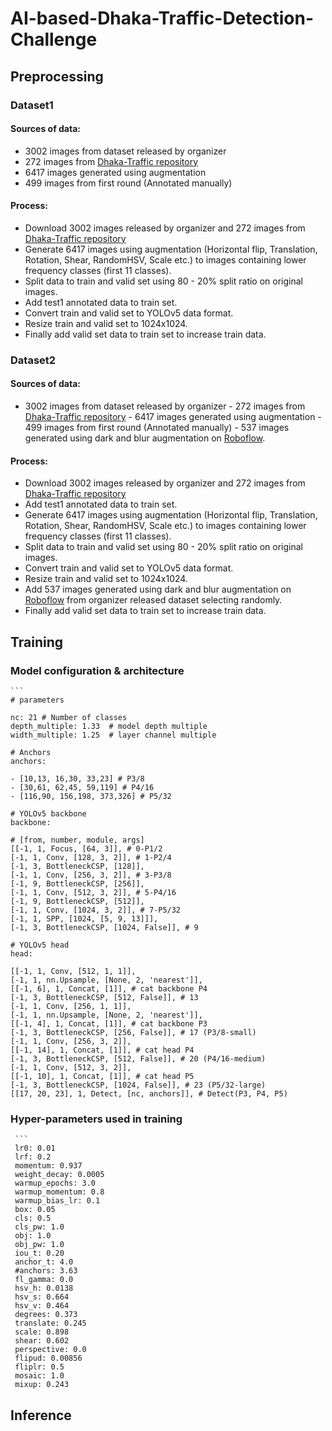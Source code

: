 # AI-based-Dhaka-Traffic-Detection-Challenge

## Preprocessing
### Dataset1
#### Sources of data:
   - 3002 images from dataset released by organizer
   - 272 images from [Dhaka-Traffic repository](https://github.com/Morshed-Alam/Dhaka-Traffic.git)
   - 6417 images generated using augmentation
   - 499 images from first round (Annotated manually)
#### Process:
- Download 3002 images released by organizer and 272 images from  [Dhaka-Traffic repository](https://github.com/Morshed-Alam/Dhaka-Traffic.git)
- Generate 6417 images using augmentation (Horizontal flip, Translation, Rotation, Shear, RandomHSV, Scale etc.) to images containing lower frequency classes (first 11 classes).
- Split data to train and valid set using 80 - 20% split ratio on original images.
- Add test1 annotated data to train set.
- Convert train and valid set to YOLOv5 data format.
- Resize train and valid set to 1024x1024.
- Finally add valid set data to train set to increase train data.

### Dataset2
#### Sources of data:
   - 3002 images from dataset released by organizer
    - 272 images from [Dhaka-Traffic repository](https://github.com/Morshed-Alam/Dhaka-Traffic.git)
    - 6417 images generated using augmentation
    - 499 images from first round (Annotated manually)
    - 537 images generated using dark and blur augmentation on [Roboflow](https://roboflow.com/). 
#### Process:
- Download 3002 images released by organizer and 272 images from  [Dhaka-Traffic repository](https://github.com/Morshed-Alam/Dhaka-Traffic.git)
- Add test1 annotated data to train set.
- Generate 6417 images using augmentation (Horizontal flip, Translation, Rotation, Shear, RandomHSV, Scale etc.) to images containing lower frequency classes (first 11 classes).
- Split data to train and valid set using 80 - 20% split ratio on original images.
- Convert train and valid set to YOLOv5 data format.
- Resize train and valid set to 1024x1024.
- Add 537 images generated using dark and blur augmentation on [Roboflow](https://roboflow.com/) from organizer released dataset selecting randomly.
- Finally add valid set data to train set to increase train data.
## Training
### Model configuration & architecture
    ```
    # parameters

    nc: 21 # Number of classes
    depth_multiple: 1.33  # model depth multiple
    width_multiple: 1.25  # layer channel multiple

    # Anchors
    anchors:

    - [10,13, 16,30, 33,23] # P3/8
    - [30,61, 62,45, 59,119] # P4/16
    - [116,90, 156,198, 373,326] # P5/32
  
    # YOLOv5 backbone
    backbone:
    
    # [from, number, module, args]
    [[-1, 1, Focus, [64, 3]], # 0-P1/2
    [-1, 1, Conv, [128, 3, 2]], # 1-P2/4
    [-1, 3, BottleneckCSP, [128]],
    [-1, 1, Conv, [256, 3, 2]], # 3-P3/8
    [-1, 9, BottleneckCSP, [256]],
    [-1, 1, Conv, [512, 3, 2]], # 5-P4/16
    [-1, 9, BottleneckCSP, [512]],
    [-1, 1, Conv, [1024, 3, 2]], # 7-P5/32
    [-1, 1, SPP, [1024, [5, 9, 13]]],
    [-1, 3, BottleneckCSP, [1024, False]], # 9

    # YOLOv5 head
    head:
    
    [[-1, 1, Conv, [512, 1, 1]],
    [-1, 1, nn.Upsample, [None, 2, 'nearest']],
    [[-1, 6], 1, Concat, [1]], # cat backbone P4
    [-1, 3, BottleneckCSP, [512, False]], # 13
    [-1, 1, Conv, [256, 1, 1]],
    [-1, 1, nn.Upsample, [None, 2, 'nearest']],
    [[-1, 4], 1, Concat, [1]], # cat backbone P3
    [-1, 3, BottleneckCSP, [256, False]], # 17 (P3/8-small)
    [-1, 1, Conv, [256, 3, 2]],
    [[-1, 14], 1, Concat, [1]], # cat head P4
    [-1, 3, BottleneckCSP, [512, False]], # 20 (P4/16-medium)
    [-1, 1, Conv, [512, 3, 2]],
    [[-1, 10], 1, Concat, [1]], # cat head P5
    [-1, 3, BottleneckCSP, [1024, False]], # 23 (P5/32-large)
    [[17, 20, 23], 1, Detect, [nc, anchors]], # Detect(P3, P4, P5)

### Hyper-parameters used in training
     ```
     lr0: 0.01
     lrf: 0.2
     momentum: 0.937
     weight_decay: 0.0005
     warmup_epochs: 3.0
     warmup_momentum: 0.8
     warmup_bias_lr: 0.1
     box: 0.05
     cls: 0.5
     cls_pw: 1.0
     obj: 1.0
     obj_pw: 1.0
     iou_t: 0.20
     anchor_t: 4.0
     #anchors: 3.63
     fl_gamma: 0.0
     hsv_h: 0.0138
     hsv_s: 0.664
     hsv_v: 0.464
     degrees: 0.373
     translate: 0.245
     scale: 0.898
     shear: 0.602
     perspective: 0.0
     flipud: 0.00856
     fliplr: 0.5
     mosaic: 1.0
     mixup: 0.243
     
## Inference
